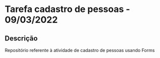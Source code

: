# Tarefa cadastro de pessoas - 09/03/2022

## Descrição

Repositório referente à atividade de cadastro de pessoas usando Forms
